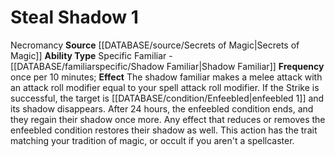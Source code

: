 ﻿---
ability_type: Specific Familiar - Shadow Familiar
actions: '[one-action]'
frequency: once per 10 minutes
id: '55'
name: Steal Shadow
rarity: Common
requirement: null
rus_type_level: null
source: '[[DATABASE/source/Secrets of Magic|Secrets of Magic]]'
trait: null
type: Familiar Ability

---
# Steal Shadow <span class="action-icon">1</span>

<span class="item-trait">Necromancy</span>
**Source** [[DATABASE/source/Secrets of Magic|Secrets of Magic]] 
**Ability Type** Specific Familiar - [[DATABASE/familiarspecific/Shadow Familiar|Shadow Familiar]]
**Frequency** once per 10 minutes; **Effect** The shadow familiar makes a melee attack with an attack roll modifier equal to your spell attack roll modifier. If the Strike is successful, the target is [[DATABASE/condition/Enfeebled|enfeebled 1]] and its shadow disappears. After 24 hours, the enfeebled condition ends, and they regain their shadow once more. Any effect that reduces or removes the enfeebled condition restores their shadow as well.
 This action has the trait matching your tradition of magic, or occult if you aren't a spellcaster.
